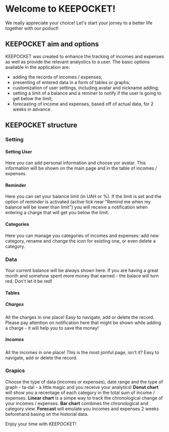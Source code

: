 # Welcome to KEEPOCKET!

We really appreciate your choice!
Let's start your jorney to a better life together with our poduct!

## KEEPOCKET aim and options

KEEPOCKET was created to enhance the tracking of incomes and expenses as well as provide the relevant analystics to a user.
The basic options avaliable in the application are: 
* adding the records of incomes / expenses;
* presenting of entered data in a form of tables or graphs;
* customization of user settings, including avatar and nickname adding;
* setting a limit of a balance and a reminer to notify if the user is going to get below the limit;
* forecasting of income and expenses, based off of actual data, for 2 weeks in advance.

## KEEPOCKET structure

### Setting

#### Setting User
Here you can add personal information and choose yor avatar.
This information will be shown on the main page and in the table of incomes / expenses.

#### Reminder
Here you can set your balance limit (in UAH or %).
If the limit is set and the option of reminder is activated (active tick near "Remind me when my balance will be lower than limit") you will receive a notification when entering a charge that will get you below the limit.

#### Categories
Here you can manage you categories of incomes and expenses: add new category, rename and change the icon for existing one, or even delete a category.

### Data
Your current balance will be always shown here.
If you are having a great month and somehow spent more money that earned - the balace will turn red.
Don't let it be red!

#### Tables

##### Charges
All the charges in one place!
Easy to navigate, add or delete the record.
Please pay attention on notification here that might be shown while adding a charge - it will help you to save the money!

##### Incomes
All the incomes in one place!
This is the most joinful page, isn't it?
Easy to navigate, add or delete the record.

### Grapics
Choose the type of data (incomes or expenses), date range and the type of graph - ta-da! - a little magic and you receive your analytics!
**Donut chart** will show you a recentage of each category in the total sum of income / expenses. 
**Linear chart** is a simpe way to track the chronological change of your incomes / expenses.
**Bar chart** combines the chronological and category view.
**Forecast** will emulate you incomes and expenses 2 weeks beforehand basing on the historial data.


Enjoy your time with KEEPOCKET!